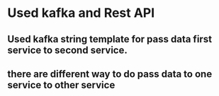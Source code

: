 # Used kafka and Rest API

## Used kafka string template for pass data first service to second service. 
## there are different way to do pass data to one service to other service
